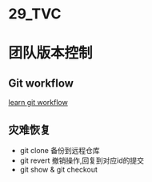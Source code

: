 # 29_TVC
# 团队版本控制
## Git workflow
[learn git workflow](http://web.mit.edu/6.031/www/sp21/getting-started/#git)

## 灾难恢复
- git clone 备份到远程仓库
- git revert 撤销操作,回复到对应id的提交
- git show & git checkout